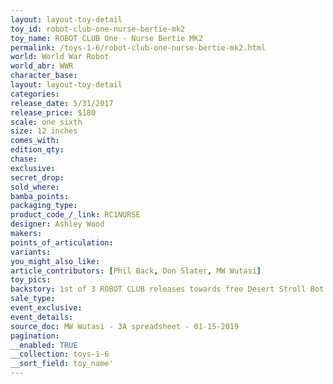 ```yaml
---
layout: layout-toy-detail 
toy_id: robot-club-one-nurse-bertie-mk2
toy_name: ROBOT CLUB One - Nurse Bertie MK2
permalink: /toys-1-6/robot-club-one-nurse-bertie-mk2.html
world: World War Robot
world_abr: WWR
character_base: 
layout: layout-toy-detail
categories: 
release_date: 5/31/2017
release_price: $180 
scale: one sixth
size: 12 inches
comes_with: 
edition_qty: 
chase: 
exclusive: 
secret_drop: 
sold_where: 
bamba_points: 
packaging_type: 
product_code_/_link: RC1NURSE
designer: Ashley Wood
makers: 
points_of_articulation: 
variants: 
you_might_also_like: 
article_contributors: [Phil Back, Don Slater, MW Wutasi]
toy_pics: 
backstory: 1st of 3 ROBOT CLUB releases towards free Desert Stroll Bot
sale_type: 
event_exclusive: 
event_details: 
source_doc: MW Wutasi - 3A spreadsheet - 01-15-2019
pagination: 
__enabled: TRUE
__collection: toys-1-6
__sort_field: toy_name'
---
```

